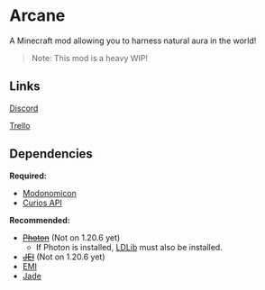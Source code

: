 # Arcane

A Minecraft mod allowing you to harness natural aura in the world!

> Note: This mod is a heavy WIP!

## Links

[Discord](https://discord.gg/yRHBcy9vfg)

[Trello](https://trello.com/b/jTuv1tVw/arcane)

## Dependencies

**Required:**
- [Modonomicon](https://modrinth.com/mod/modonomicon)
- [Curios API](https://modrinth.com/mod/curios)

**Recommended:**
- ~~[Photon](https://modrinth.com/mod/photon-editor)~~ (Not on 1.20.6 yet)
  - If Photon is installed, [LDLib](https://modrinth.com/mod/ldlib) must also be installed.
- ~~[JEI](https://modrinth.com/mod/jei)~~ (Not on 1.20.6 yet)
- [EMI](https://modrinth.com/mod/emi)
- [Jade](https://modrinth.com/mod/jade)